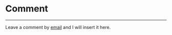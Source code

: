 # Comment

---

<p>Leave a comment by <a href="mailto:rowanmacconville@gmail.com?subject=Comment on {{ page.title }}">email</a> and I will insert it here.</p>
